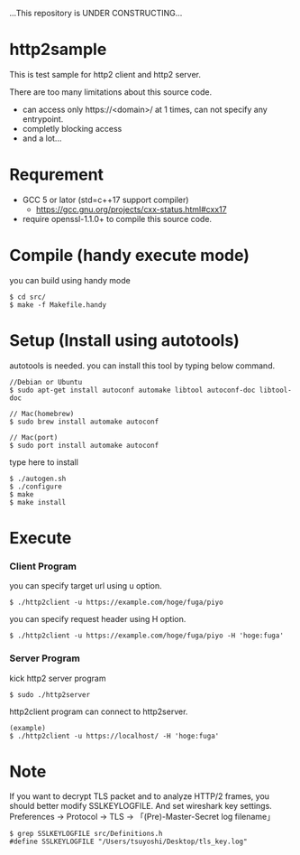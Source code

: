 ...This repository is UNDER CONSTRUCTING...

# http2sample
This is test sample for http2 client and http2 server.

There are too many limitations about this source code.
- can access only https://\<domain\>/ at 1 times,   can not specify any entrypoint.
- completly blocking access
- and a lot...

# Requrement
- GCC 5 or lator (std=c++17 support compiler)
  - https://gcc.gnu.org/projects/cxx-status.html#cxx17
- require openssl-1.1.0+ to compile this source code.

# Compile (handy execute mode)
you can build using handy mode
```
$ cd src/
$ make -f Makefile.handy
```

# Setup (Install using autotools)
autotools is needed. you can install this tool by typing below command.
```
//Debian or Ubuntu
$ sudo apt-get install autoconf automake libtool autoconf-doc libtool-doc

// Mac(homebrew)
$ sudo brew install automake autoconf

// Mac(port)
$ sudo port install automake autoconf
```

type here to install
```
$ ./autogen.sh 
$ ./configure
$ make
$ make install
```

# Execute

### Client Program
you can specify target url using u option.
```
$ ./http2client -u https://example.com/hoge/fuga/piyo
```

you can specify request header using H option.
```
$ ./http2client -u https://example.com/hoge/fuga/piyo -H 'hoge:fuga'
```


### Server Program
kick http2 server program
```
$ sudo ./http2server
```

http2client program can connect to http2server.
```
(example)
$ ./http2client -u https://localhost/ -H 'hoge:fuga'
```

# Note
If you want to decrypt TLS packet and to analyze HTTP/2 frames, you should better modify SSLKEYLOGFILE. And set wireshark key settings. Preferences -> Protocol -> TLS -> 「(Pre)-Master-Secret log filename」
```
$ grep SSLKEYLOGFILE src/Definitions.h 
#define SSLKEYLOGFILE "/Users/tsuyoshi/Desktop/tls_key.log"
```
